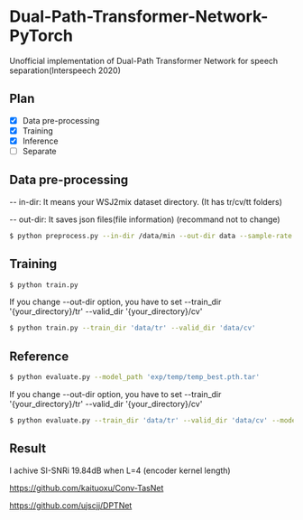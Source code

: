 # Dual-Path-Transformer-Network-PyTorch
Unofficial implementation of Dual-Path Transformer Network for speech separation(Interspeech 2020)

## Plan
- [x] Data pre-processing
- [x] Training
- [x] Inference
- [ ] Separate

## Data pre-processing

-- in-dir: It means your WSJ2mix dataset directory. (It has tr/cv/tt folders)

-- out-dir: It saves json files(file information) (recommand not to change)

```bash
$ python preprocess.py --in-dir /data/min --out-dir data --sample-rate 8000
```

## Training

```bash
$ python train.py
```

If you change --out-dir option, you have to set --train_dir '{your_directory}/tr' --valid_dir '{your_directory}/cv' 

```bash
$ python train.py --train_dir 'data/tr' --valid_dir 'data/cv'
```

## Reference

```bash
$ python evaluate.py --model_path 'exp/temp/temp_best.pth.tar'
```

If you change --out-dir option, you have to set --train_dir '{your_directory}/tr' --valid_dir '{your_directory}/cv' 

```bash
$ python evaluate.py --train_dir 'data/tr' --valid_dir 'data/cv' --model_path 'exp/temp/temp_best.pth.tar'
```

## Result

I achive SI-SNRi 19.84dB when L=4 (encoder kernel length)


https://github.com/kaituoxu/Conv-TasNet

https://github.com/ujscjj/DPTNet
